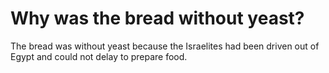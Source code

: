 # Why was the bread without yeast?

The bread was without yeast because the Israelites had been driven out of Egypt and could not delay to prepare food.
